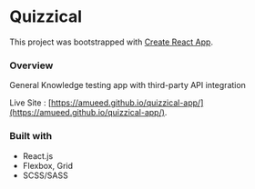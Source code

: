 # Quizzical

This project was bootstrapped with [Create React App](https://github.com/facebook/create-react-app).

### Overview

General Knowledge testing app with third-party API integration

Live Site : [https://amueed.github.io/quizzical-app/](https://amueed.github.io/quizzical-app/).

### Built with

- React.js
- Flexbox, Grid
- SCSS/SASS
